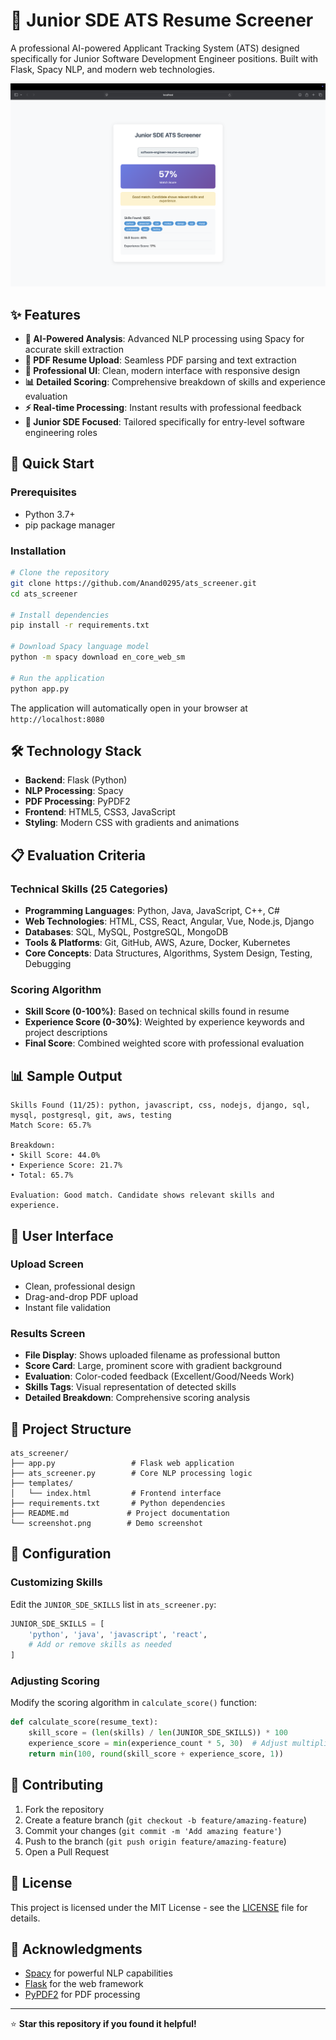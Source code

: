 # 🎯 Junior SDE ATS Resume Screener

A professional AI-powered Applicant Tracking System (ATS) designed specifically for Junior Software Development Engineer positions. Built with Flask, Spacy NLP, and modern web technologies.

![ATS Screener Demo](demo.png)

## ✨ Features

- **🤖 AI-Powered Analysis**: Advanced NLP processing using Spacy for accurate skill extraction
- **📄 PDF Resume Upload**: Seamless PDF parsing and text extraction
- **🎨 Professional UI**: Clean, modern interface with responsive design
- **📊 Detailed Scoring**: Comprehensive breakdown of skills and experience evaluation
- **⚡ Real-time Processing**: Instant results with professional feedback
- **🎯 Junior SDE Focused**: Tailored specifically for entry-level software engineering roles

## 🚀 Quick Start

### Prerequisites
- Python 3.7+
- pip package manager

### Installation

```bash
# Clone the repository
git clone https://github.com/Anand0295/ats_screener.git
cd ats_screener

# Install dependencies
pip install -r requirements.txt

# Download Spacy language model
python -m spacy download en_core_web_sm

# Run the application
python app.py
```

The application will automatically open in your browser at `http://localhost:8080`

## 🛠️ Technology Stack

- **Backend**: Flask (Python)
- **NLP Processing**: Spacy
- **PDF Processing**: PyPDF2
- **Frontend**: HTML5, CSS3, JavaScript
- **Styling**: Modern CSS with gradients and animations

## 📋 Evaluation Criteria

### Technical Skills (25 Categories)
- **Programming Languages**: Python, Java, JavaScript, C++, C#
- **Web Technologies**: HTML, CSS, React, Angular, Vue, Node.js, Django
- **Databases**: SQL, MySQL, PostgreSQL, MongoDB
- **Tools & Platforms**: Git, GitHub, AWS, Azure, Docker, Kubernetes
- **Core Concepts**: Data Structures, Algorithms, System Design, Testing, Debugging

### Scoring Algorithm
- **Skill Score (0-100%)**: Based on technical skills found in resume
- **Experience Score (0-30%)**: Weighted by experience keywords and project descriptions
- **Final Score**: Combined weighted score with professional evaluation

## 📊 Sample Output

```
Skills Found (11/25): python, javascript, css, nodejs, django, sql, mysql, postgresql, git, aws, testing
Match Score: 65.7%

Breakdown:
• Skill Score: 44.0%
• Experience Score: 21.7%
• Total: 65.7%

Evaluation: Good match. Candidate shows relevant skills and experience.
```

## 🎨 User Interface

### Upload Screen
- Clean, professional design
- Drag-and-drop PDF upload
- Instant file validation

### Results Screen
- **File Display**: Shows uploaded filename as professional button
- **Score Card**: Large, prominent score with gradient background
- **Evaluation**: Color-coded feedback (Excellent/Good/Needs Work)
- **Skills Tags**: Visual representation of detected skills
- **Detailed Breakdown**: Comprehensive scoring analysis

## 📁 Project Structure

```
ats_screener/
├── app.py                 # Flask web application
├── ats_screener.py        # Core NLP processing logic
├── templates/
│   └── index.html         # Frontend interface
├── requirements.txt       # Python dependencies
├── README.md             # Project documentation
└── screenshot.png        # Demo screenshot
```

## 🔧 Configuration

### Customizing Skills
Edit the `JUNIOR_SDE_SKILLS` list in `ats_screener.py`:

```python
JUNIOR_SDE_SKILLS = [
    'python', 'java', 'javascript', 'react',
    # Add or remove skills as needed
]
```

### Adjusting Scoring
Modify the scoring algorithm in `calculate_score()` function:

```python
def calculate_score(resume_text):
    skill_score = (len(skills) / len(JUNIOR_SDE_SKILLS)) * 100
    experience_score = min(experience_count * 5, 30)  # Adjust multiplier
    return min(100, round(skill_score + experience_score, 1))
```

## 🤝 Contributing

1. Fork the repository
2. Create a feature branch (`git checkout -b feature/amazing-feature`)
3. Commit your changes (`git commit -m 'Add amazing feature'`)
4. Push to the branch (`git push origin feature/amazing-feature`)
5. Open a Pull Request

## 📝 License

This project is licensed under the MIT License - see the [LICENSE](LICENSE) file for details.


## 🙏 Acknowledgments

- [Spacy](https://spacy.io/) for powerful NLP capabilities
- [Flask](https://flask.palletsprojects.com/) for the web framework
- [PyPDF2](https://pypdf2.readthedocs.io/) for PDF processing

---

⭐ **Star this repository if you found it helpful!**
